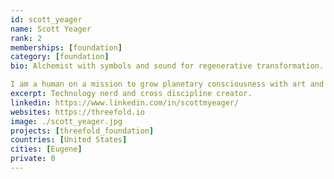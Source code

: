 ```yaml
---
id: scott_yeager
name: Scott Yeager
rank: 2
memberships: [foundation]
category: [foundation]
bio: Alchemist with symbols and sound for regenerative transformation. Entrepreneur serving businesses and individuals through writing, editing, and publishing. Poet, musician, and performer. Healing arts practitioner. Technology nerd and cross discipline creator. Decentralized network enthusiast. Believer in freedom and the power of love.

I am a human on a mission to grow planetary consciousness with art and technology. My background includes formal education in English and mathematics, along with a lifetime of exploring my natural curiosity for how things work, especially electronics and computers. In 2013, I quit a soul crushing job at an ecommerce startup, which launched an entrepreneurial journey that eventually led me to ThreeFold. Along with language, music is a medium of expression that I feel blessed to include in my role on the team. For me, the healing power of sound is real, just like the infinite potential of love. The world needs an open and neutral way to communicate, so that we can collaborate and thrive—that's why I'm excited to contribute to ThreeFold technology and the FreeFlow movement.
excerpt: Technology nerd and cross discipline creator.
linkedin: https://www.linkedin.com/in/scottmyeager/
websites: https://threefold.io
image: ./scott_yeager.jpg
projects: [threefold_foundation]
countries: [United States]
cities: [Eugene]
private: 0
---
```

